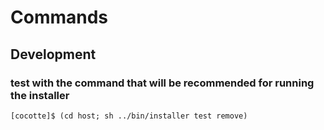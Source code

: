 # Commands

## Development

### test with the command that will be recommended for running the installer
```
[cocotte]$ (cd host; sh ../bin/installer test remove)
```

